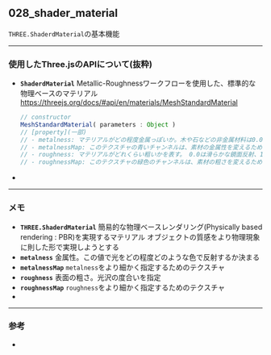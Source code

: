 ## 028_shader_material

``THREE.ShaderdMaterial``の基本機能

---
### 使用したThree.jsのAPIについて(抜粋)

- **``ShaderdMaterial``**
  Metallic-Roughnessワークフローを使用した、標準的な物理ベースのマテリアル
  https://threejs.org/docs/#api/en/materials/MeshStandardMaterial

  ```javascript
  // constructor
  MeshStandardMaterial( parameters : Object )
  // [property](一部)
  // - metalness: マテリアルがどの程度金属っぽいか。木や石などの非金属材料は0.0を使用し、金属使用は1.0を使用し、間には何もない（通常）。デフォルトは0.5
  // - metalnessMap: このテクスチャの青いチャンネルは、素材の金属性を変えるために使用
  // - roughness: マテリアルがどれくらい粗いかを表す。 0.0は滑らかな鏡面反射、1.0は完全拡散を意味し、デフォルトは0.5。ラフネスマップも指定されている場合は、両方の値が乗算される
  // - roughnessMap: このテクスチャの緑色のチャンネルは、素材の粗さを変えるために使用
  ```



- 

---
### メモ

- **``THREE.ShaderdMaterial``**
  簡易的な物理ベースレンダリング(Physically based rendering : PBR)を実現するマテリアル
  オブジェクトの質感をより物理現象に則した形で実現しようとする
- **``metalness``**
  金属性。この値で光をどの程度どのような色で反射するか決まる
- **``metalnessMap``**
  ``metalness``をより細かく指定するためのテクスチャ
- **``roughness``**
  表面の粗さ。光沢の度合いを指定
- **``roughnessMap``**
  ``roughness``をより細かく指定するためのテクスチャ
- 

------

### 参考

- 
